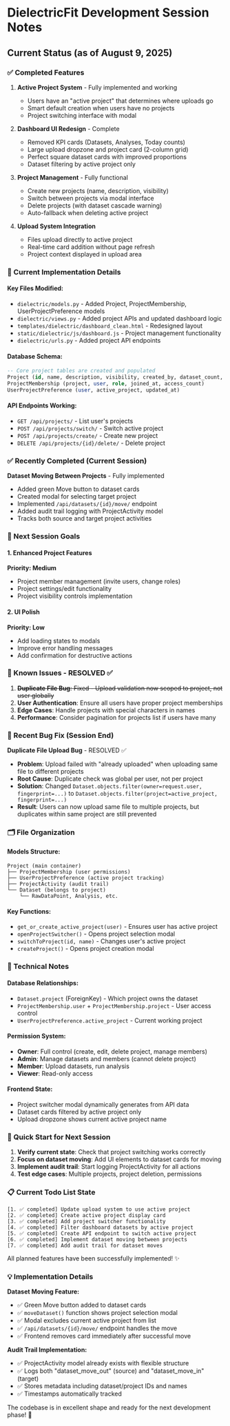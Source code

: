 # DielectricFit Development Session Notes

## Current Status (as of August 9, 2025)

### ✅ Completed Features

1. **Active Project System** - Fully implemented and working
   - Users have an "active project" that determines where uploads go
   - Smart default creation when users have no projects
   - Project switching interface with modal

2. **Dashboard UI Redesign** - Complete
   - Removed KPI cards (Datasets, Analyses, Today counts)
   - Large upload dropzone and project card (2-column grid)
   - Perfect square dataset cards with improved proportions
   - Dataset filtering by active project only

3. **Project Management** - Fully functional
   - Create new projects (name, description, visibility)
   - Switch between projects via modal interface
   - Delete projects (with dataset cascade warning)
   - Auto-fallback when deleting active project

4. **Upload System Integration**
   - Files upload directly to active project
   - Real-time card addition without page refresh
   - Project context displayed in upload area

### 🔧 Current Implementation Details

#### Key Files Modified:
- `dielectric/models.py` - Added Project, ProjectMembership, UserProjectPreference models
- `dielectric/views.py` - Added project APIs and updated dashboard logic
- `templates/dielectric/dashboard_clean.html` - Redesigned layout
- `static/dielectric/js/dashboard.js` - Project management functionality
- `dielectric/urls.py` - Added project API endpoints

#### Database Schema:
```sql
-- Core project tables are created and populated
Project (id, name, description, visibility, created_by, dataset_count, etc.)
ProjectMembership (project, user, role, joined_at, access_count)  
UserProjectPreference (user, active_project, updated_at)
```

#### API Endpoints Working:
- `GET /api/projects/` - List user's projects
- `POST /api/projects/switch/` - Switch active project  
- `POST /api/projects/create/` - Create new project
- `DELETE /api/projects/{id}/delete/` - Delete project

### ✅ Recently Completed (Current Session)

**Dataset Moving Between Projects** - Fully implemented
- Added green Move button to dataset cards
- Created modal for selecting target project
- Implemented `/api/datasets/{id}/move/` endpoint
- Added audit trail logging with ProjectActivity model
- Tracks both source and target project activities

### 🎯 Next Session Goals

#### 1. Enhanced Project Features
**Priority: Medium**
- Project member management (invite users, change roles)
- Project settings/edit functionality
- Project visibility controls implementation

#### 2. UI Polish
**Priority: Low**
- Add loading states to modals
- Improve error handling messages
- Add confirmation for destructive actions

### 🐛 Known Issues - RESOLVED ✅

1. ~~**Duplicate File Bug**: Fixed - Upload validation now scoped to project, not user globally~~
2. **User Authentication**: Ensure all users have proper project memberships  
3. **Edge Cases**: Handle projects with special characters in names
4. **Performance**: Consider pagination for projects list if users have many

### 🔧 Recent Bug Fix (Session End)

**Duplicate File Upload Bug** - RESOLVED ✅
- **Problem**: Upload failed with "already uploaded" when uploading same file to different projects
- **Root Cause**: Duplicate check was global per user, not per project
- **Solution**: Changed `Dataset.objects.filter(owner=request.user, fingerprint=...)` to `Dataset.objects.filter(project=active_project, fingerprint=...)`
- **Result**: Users can now upload same file to multiple projects, but duplicates within same project are still prevented

### 🗂️ File Organization

#### Models Structure:
```
Project (main container)
├── ProjectMembership (user permissions)  
├── UserProjectPreference (active project tracking)
├── ProjectActivity (audit trail)
└── Dataset (belongs to project)
    └── RawDataPoint, Analysis, etc.
```

#### Key Functions:
- `get_or_create_active_project(user)` - Ensures user has active project
- `openProjectSwitcher()` - Opens project selection modal  
- `switchToProject(id, name)` - Changes user's active project
- `createProject()` - Opens project creation modal

### 🔧 Technical Notes

#### Database Relationships:
- `Dataset.project` (ForeignKey) - Which project owns the dataset
- `ProjectMembership.user` + `ProjectMembership.project` - User access control
- `UserProjectPreference.active_project` - Current working project

#### Permission System:
- **Owner**: Full control (create, edit, delete project, manage members)
- **Admin**: Manage datasets and members (cannot delete project)
- **Member**: Upload datasets, run analysis
- **Viewer**: Read-only access

#### Frontend State:
- Project switcher modal dynamically generates from API data
- Dataset cards filtered by active project only
- Upload dropzone shows current active project name

### 🚀 Quick Start for Next Session

1. **Verify current state**: Check that project switching works correctly
2. **Focus on dataset moving**: Add UI elements to dataset cards for moving
3. **Implement audit trail**: Start logging ProjectActivity for all actions
4. **Test edge cases**: Multiple projects, project deletion, permissions

### 📋 Current Todo List State

```
[1. ✅ completed] Update upload system to use active project
[2. ✅ completed] Create active project display card
[3. ✅ completed] Add project switcher functionality
[4. ✅ completed] Filter dashboard datasets by active project
[5. ✅ completed] Create API endpoint to switch active project
[6. ✅ completed] Implement dataset moving between projects
[7. ✅ completed] Add audit trail for dataset moves
```

All planned features have been successfully implemented! ✨

### 💡 Implementation Details

**Dataset Moving Feature:**
- ✅ Green Move button added to dataset cards
- ✅ `moveDataset()` function shows project selection modal
- ✅ Modal excludes current active project from list
- ✅ `/api/datasets/{id}/move/` endpoint handles the move
- ✅ Frontend removes card immediately after successful move

**Audit Trail Implementation:**
- ✅ ProjectActivity model already exists with flexible structure
- ✅ Logs both "dataset_move_out" (source) and "dataset_move_in" (target)
- ✅ Stores metadata including dataset/project IDs and names
- ✅ Timestamps automatically tracked

The codebase is in excellent shape and ready for the next development phase! 🎉